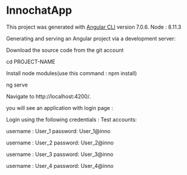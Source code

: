 # InnochatApp

This project was generated with [Angular CLI](https://github.com/angular/angular-cli) version 7.0.6.
Node : 8.11.3


Generating and serving an Angular project via a development server:

Download the source code from the git account

cd PROJECT-NAME

Install node modules(use this command : npm install)

ng serve

Navigate to http://localhost:4200/.

you will see an application with login page :

Login using the following credentials :
Test accounts:

username : User_1 password: User_1@inno

username : User_2 password: User_2@inno

username : User_3 password: User_3@inno

username : User_4 password: User_4@inno

